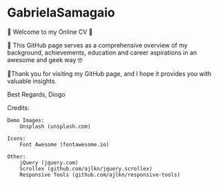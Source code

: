 # GabrielaSamagaio
👋 Welcome to my Online CV 👋

🤖 This GitHub page serves as a comprehensive overview of my background, achievements, education and career aspirations in an awesome and geek way 🤓

🤞Thank you for visiting my GitHub page, and I hope it provides you with valuable insights.

Best Regards,
Diogo

Credits:

	Demo Images:
		Unsplash (unsplash.com)

	Icons:
		Font Awesome (fontawesome.io)

	Other:
		jQuery (jquery.com)
		Scrollex (github.com/ajlkn/jquery.scrollex)
		Responsive Tools (github.com/ajlkn/responsive-tools)
